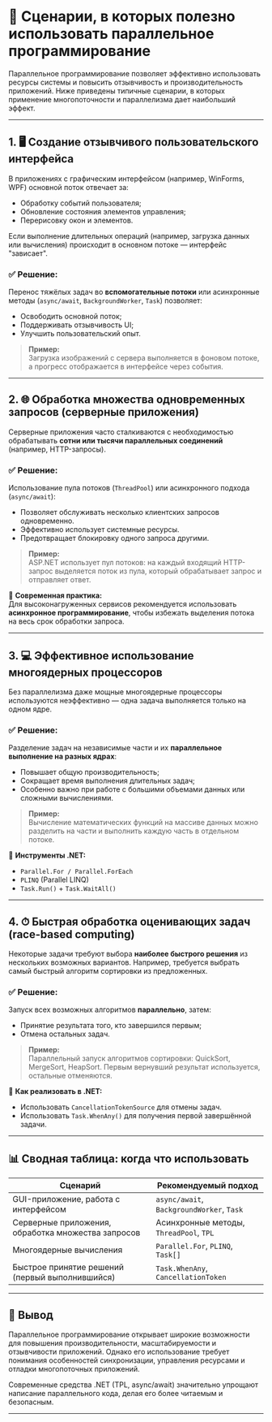 # 🎯 Сценарии, в которых полезно использовать параллельное программирование

Параллельное программирование позволяет эффективно использовать ресурсы системы и повысить отзывчивость и производительность приложений. Ниже приведены типичные сценарии, в которых применение многопоточности и параллелизма дает наибольший эффект.

---

## 1. 🖥 Создание отзывчивого пользовательского интерфейса

В приложениях с графическим интерфейсом (например, WinForms, WPF) основной поток отвечает за:
- Обработку событий пользователя;
- Обновление состояния элементов управления;
- Перерисовку окон и элементов.

Если выполнение длительных операций (например, загрузка данных или вычисления) происходит в основном потоке — интерфейс "зависает".

### ✅ Решение:
Перенос тяжёлых задач во **вспомогательные потоки** или асинхронные методы (`async/await`, `BackgroundWorker`, `Task`) позволяет:
- Освободить основной поток;
- Поддерживать отзывчивость UI;
- Улучшить пользовательский опыт.

> **Пример:**  
> Загрузка изображений с сервера выполняется в фоновом потоке, а прогресс отображается в интерфейсе через события.

---

## 2. 🌐 Обработка множества одновременных запросов (серверные приложения)

Серверные приложения часто сталкиваются с необходимостью обрабатывать **сотни или тысячи параллельных соединений** (например, HTTP-запросы).

### ✅ Решение:
Использование пула потоков (`ThreadPool`) или асинхронного подхода (`async/await`):
- Позволяет обслуживать несколько клиентских запросов одновременно.
- Эффективно использует системные ресурсы.
- Предотвращает блокировку одного запроса другими.

> **Пример:**  
> ASP.NET использует пул потоков: на каждый входящий HTTP-запрос выделяется поток из пула, который обрабатывает запрос и отправляет ответ.

📌 **Современная практика:**  
Для высоконагруженных сервисов рекомендуется использовать **асинхронное программирование**, чтобы избежать выделения потока на весь срок обработки запроса.

---

## 3. 💻 Эффективное использование многоядерных процессоров

Без параллелизма даже мощные многоядерные процессоры используются неэффективно — одна задача выполняется только на одном ядре.

### ✅ Решение:
Разделение задач на независимые части и их **параллельное выполнение на разных ядрах**:
- Повышает общую производительность;
- Сокращает время выполнения длительных задач;
- Особенно важно при работе с большими объемами данных или сложными вычислениями.

> **Пример:**  
> Вычисление математических функций на массиве данных можно разделить на части и выполнить каждую часть в отдельном потоке.

📌 **Инструменты .NET:**
- `Parallel.For / Parallel.ForEach`
- `PLINQ` (Parallel LINQ)
- `Task.Run()` + `Task.WaitAll()`

---

## 4. ⏱ Быстрая обработка оценивающих задач (race-based computing)

Некоторые задачи требуют выбора **наиболее быстрого решения** из нескольких возможных вариантов. Например, требуется выбрать самый быстрый алгоритм сортировки из предложенных.

### ✅ Решение:
Запуск всех возможных алгоритмов **параллельно**, затем:
- Принятие результата того, кто завершился первым;
- Отмена остальных задач.

> **Пример:**  
> Параллельный запуск алгоритмов сортировки: QuickSort, MergeSort, HeapSort. Первым вернувший результат используется, остальные отменяются.

📌 **Как реализовать в .NET:**
- Использовать `CancellationTokenSource` для отмены задач.
- Использовать `Task.WhenAny()` для получения первой завершённой задачи.

---

## 📊 Сводная таблица: когда что использовать

| Сценарий | Рекомендуемый подход |
|---------|----------------------|
| GUI-приложение, работа с интерфейсом | `async/await`, `BackgroundWorker`, `Task` |
| Серверные приложения, обработка множества запросов | Асинхронные методы, `ThreadPool`, `TPL` |
| Многоядерные вычисления | `Parallel.For`, `PLINQ`, `Task[]` |
| Быстрое принятие решений (первый выполнившийся) | `Task.WhenAny`, `CancellationToken` |

---

## 📝 Вывод

Параллельное программирование открывает широкие возможности для повышения производительности, масштабируемости и отзывчивости приложений. Однако его использование требует понимания особенностей синхронизации, управления ресурсами и отладки многопоточных приложений.

Современные средства .NET (TPL, async/await) значительно упрощают написание параллельного кода, делая его более читаемым и безопасным.

---
